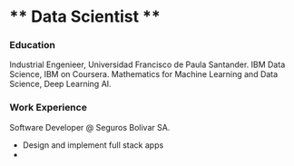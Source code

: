 # ** Data Scientist **

### Education
Industrial Engenieer, Universidad Francisco de Paula Santander.
IBM Data Science, IBM on Coursera.
Mathematics for Machine Learning and Data Science, Deep Learning AI.

### Work Experience
Software Developer @ Seguros Bolivar SA.
- Design and implement full stack apps
- 
